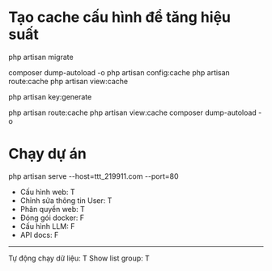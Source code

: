 # Tạo cache cấu hình để tăng hiệu suất
php artisan migrate

composer dump-autoload -o
php artisan config:cache
php artisan route:cache
php artisan view:cache

php artisan key:generate


php artisan route:cache
php artisan view:cache
composer dump-autoload -o

# Chạy dự án
php artisan serve --host=ttt_219911.com --port=80


- Cấu hình web: T
- Chỉnh sửa thông tin User: T
- Phân quyền web: T
- Đóng gói docker: F
- Cấu hình LLM: F
- API docs: F
----
Tự động chạy dữ liệu: T
Show list group: T





